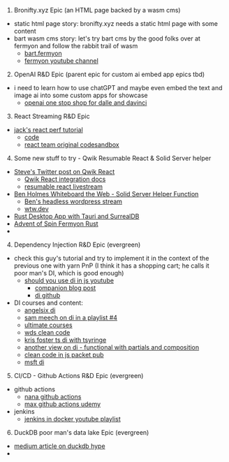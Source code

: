 1) Bronifty.xyz Epic (an HTML page backed by a wasm cms)
- static html page story: bronifty.xyz needs a static html page with some content
- bart wasm cms story: let's try bart cms by the good folks over at fermyon and follow the rabbit trail of wasm
	- [bart.fermyon](https://bartholomew.fermyon.dev/)
	- [fermyon youtube channel](https://www.youtube.com/watch?v=zv0ZplMvlSs)

2) OpenAI R&D Epic (parent epic for custom ai embed app epics tbd)
- i need to learn how to use chatGPT and maybe even embed the text and image ai into some custom apps for showcase
	- [openai one stop shop for dalle and davinci](https://beta.openai.com/docs/quickstart)

3) React Streaming R&D Epic
- [jack's react perf tutorial](https://youtu.be/o3JWb04DRIs)
	- [code](https://github.com/jherr/react-streaming)
	- [react team original codesandbox](https://codesandbox.io/s/kind-sammet-j56ro)

4) Some new stuff to try - Qwik Resumable React & Solid Server helper
- [Steve's Twitter post on Qwik React](https://twitter.com/Steve8708/status/1601257653367209984?s=20&t=rlF_MEpD5XwwumzbN7PptQ)
	- [Qwik React integration docs](https://qwik.builder.io/qwikcity/integrations/react/)
	- [resumable react livestream](https://www.youtube.com/watch?v=IGIPBAWRw_M)
- [Ben Holmes Whiteboard the Web - Solid Server Helper Function](https://twitter.com/BHolmesDev/status/1600868574029303810?s=20&t=v7yvoiwIR4W89QEqrPafBQ)
	- [Ben's headless wordpress stream](https://youtu.be/Jstqgklvfnc)
	- [wtw.dev](https://wtw.dev/)
- [Rust Desktop App with Tauri and SurrealDB](https://youtu.be/BY_ZjPGqJJk)
- [Advent of Spin Fermyon Rust](https://youtu.be/OH7AWV0y5RI)
- 


4) Dependency Injection R&D Epic (evergreen)
- check this guy's tutorial and try to implement it in the context of the previous one with yarn PnP (I think it has a shopping cart; he calls it poor man's DI, which is good enough)
	- [should you use di in js youtube](https://www.youtube.com/watch?v=Udfp9ln8naA)
		- [companion blog post](https://fek.io/blog/should-you-use-dependency-injection-in-java-script)
		- [di github](https://github.com/bronifty/express-dependency-injection-polyglotengineer-tutorial)
- DI courses and content:
	- [angelsix di](https://www.youtube.com/watch?v=rZqUgD8Jvbc)
	- [sam meech on di in a playlist #4](https://www.youtube.com/watch?v=hz0_q1MJa2k&list=PL0X6fGhFFNTcBB9N4fPyMgtOxfvyujiEh)
	- [ultimate courses](https://app.ultimatecourses.com/)
	- [wds clean code](https://www.youtube.com/watch?v=nnwD5Lwwqdo&list=PLZlA0Gpn_vH-xGQ-nQ87rXI7QkM6W3E79)
	- [kris foster ts di with tsyringe](https://www.youtube.com/watch?v=D1kM5W9r85Q)
	- [another view on di - functional with partials and composition](https://www.youtube.com/watch?v=cxs7oLGrxQ4)
	- [clean code in js packet pub](https://www.youtube.com/watch?v=iG5v4_N-zW4)
	- [msft di](https://www.youtube.com/watch?v=RVpADaFIlRw)

5) CI/CD - Github Actions R&D Epic (evergreen)
- github actions
	- [nana github actions](https://www.youtube.com/watch?v=R8_veQiYBjI&t=2s)
	- [max github actions udemy](https://www.udemy.com/course/github-actions-the-complete-guide/learn/lecture/34120940#overview)
- jenkins
	- [jenkins in docker youtube playlist](https://www.youtube.com/playlist?list=PLy7NrYWoggjw_LIiDK1LXdNN82uYuuuiC)

6) DuckDB poor man's data lake Epic (evergreen)
- [medium article on duckdb hype](https://olivermolander.medium.com/duckdb-whats-the-hype-about-5d46aaa73196)
- 